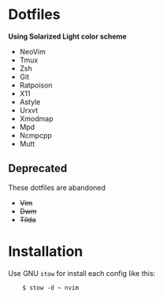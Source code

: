 Dotfiles
========

**Using Solarized Light color scheme**

- NeoVim
- Tmux
- Zsh
- Git
- Ratpoison
- X11
- Astyle
- Urxvt
- Xmodmap
- Mpd
- Ncmpcpp
- Mutt


Deprecated
----------

These dotfiles are abandoned

- ~~Vim~~
- ~~Dwm~~
- ~~Tilda~~


Installation
============

Use GNU `stow` for install each config like this:

        $ stow -d ~ nvim
